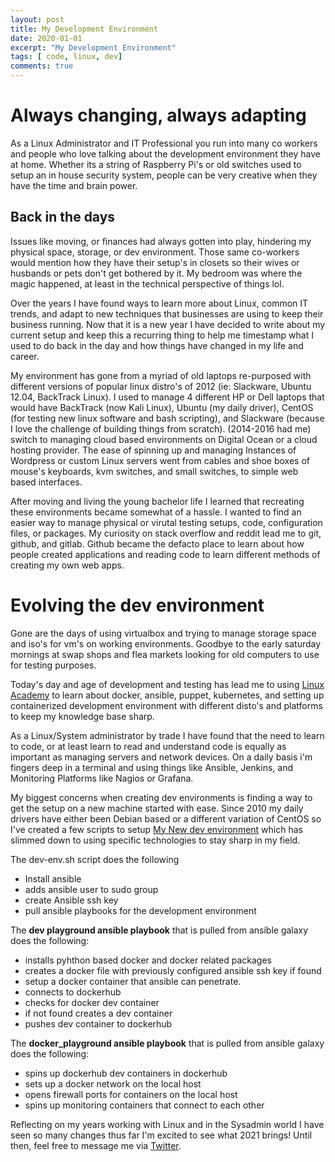 ```yaml
---
layout: post
title: My Development Environment
date: 2020-01-01
excerpt: "My Development Environment"
tags: [ code, linux, dev]
comments: true
---
```

# Always changing, always adapting

As a Linux Administrator and IT Professional you run into many co workers and people
who love talking about the development environment they have at home.
Whether its a string of Raspberry Pi's or old switches used to setup an in house
security system, people can be very creative when they have the time and brain power.

## Back in the days
Issues like moving, or finances had always gotten into play, hindering my physical space, storage, or dev environment. Those same co-workers would mention how they have their setup's in closets so their wives or husbands or pets don't get bothered by it. My bedroom was where the magic happened, at least in the technical perspective of things lol.  

Over the years I have found ways to learn more about Linux, common IT trends, and
adapt to new techniques that businesses are using to keep their business running. Now that it is a new year I have decided to write about my current setup and keep this a recurring thing to help me timestamp what I used to do back in the day and how things have changed in my life and career.

My environment has gone from a myriad of old laptops re-purposed with different versions
of popular linux distro's of 2012 (ie: Slackware, Ubuntu 12.04, BackTrack Linux). I used to manage 4 different HP or Dell laptops that would have BackTrack (now Kali Linux), Ubuntu (my daily driver), CentOS (for testing new linux software and bash scripting), and Slackware (because I love the challenge of building things from scratch). (2014-2016 had me) switch to managing cloud based environments on Digital Ocean or a cloud hosting provider. The ease of spinning up and managing Instances of Wordpress or custom Linux servers went from cables and shoe boxes of mouse's keyboards, kvm switches, and small switches, to simple web based interfaces.

After moving and living the young bachelor life I learned that recreating these environments became somewhat of a hassle. I wanted to find an easier way to manage physical or virutal testing setups, code, configuration files, or packages. My curiosity on stack overflow and reddit lead me to git, github, and gitlab. Github became the defacto place to learn about how people created applications and reading code to learn different methods of creating my own web apps.


# Evolving the dev environment
Gone are the days of using virtualbox and trying to manage storage space
and iso's for vm's on working environments. Goodbye to the early saturday mornings at swap shops and flea markets looking for old computers to use for testing purposes.

Today's day and age of development and testing has lead me to using [Linux Academy](https://linuxacademy.com/refer?0a4e1de180bbe1521eba10410d5e4f9f ) to learn about docker, ansible, puppet, kubernetes, and setting up containerized development environment with different disto's and platforms to keep my knowledge base sharp.

As a Linux/System administrator by trade I have found that the need to learn to code, or at least learn to read and understand code is equally as important as managing servers and network devices. On a daily basis i'm fingers deep in a terminal and using things like Ansible, Jenkins, and Monitoring Platforms like Nagios or Grafana.

My biggest concerns when creating dev environments is finding a way to get the setup on a new machine started with ease. Since 2010 my daily drivers have either been Debian based or a different variation of CentOS so I've created a few scripts to setup [My New dev environment](https://github.com/tmeralus/dev-environment-script) which has slimmed down to using specific technologies to stay sharp in my field.

The dev-env.sh script does the following
* Install ansible
* adds ansible user to sudo group
* create Ansible ssh key
* pull ansible playbooks for the development environment

The **dev playground ansible playbook** that is pulled from ansible galaxy
does the following:

- installs pyhthon based docker and docker related packages
- creates a docker file with previously configured ansible ssh key if found
- setup a docker container that ansible can penetrate.
- connects to dockerhub
- checks for docker dev container
- if not found creates a dev container
- pushes dev container to dockerhub

The **docker_playground ansible playbook**  that is pulled from ansible galaxy
does the following:

- spins up dockerhub dev containers in dockerhub
- sets up a docker network on the local host
- opens firewall ports for containers on the local host  
- spins up monitoring containers that connect to each other

 Reflecting on my years working with Linux and in the Sysadmin world I have seen so many changes thus far I'm excited to see what 2021 brings! Until then, feel free to message me via [Twitter](https://twitter.com/TechGameTeddy).
